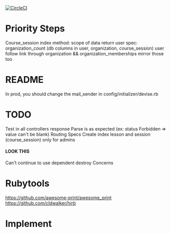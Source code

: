 [![CircleCI](https://circleci.com/gh/Showner/THP2api/tree/master.svg?style=svg)](https://circleci.com/gh/Showner/THP2api/tree/master)

# Priority Steps

Course_session index method: scope of data return
user spec: organization_count
(db columns in user, organization, course_session)
user follow link through organization && organization_memberships mirror those too

# README

In prod, you should change the mail_sender in config/initializer/devise.rb

# TODO

Test in all controllers response Parse is as expected (ex: status Forbidden => value can't be blank)
Routing Specs
Create index lesson and session (course_session) only for admins


#### LOOK THIS

Can't continue to use dependent destroy
Concerns


# Rubytools

https://github.com/awesome-print/awesome_print 
https://github.com/cldwalker/hirb

# Implement

